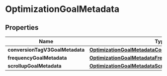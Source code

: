 

# OptimizationGoalMetadata


## Properties

Name | Type | Description | Notes
------------ | ------------- | ------------- | -------------
**conversionTagV3GoalMetadata** | [**OptimizationGoalMetadataConversionTagV3GoalMetadata**](OptimizationGoalMetadataConversionTagV3GoalMetadata.md) |  |  [optional]
**frequencyGoalMetadata** | [**OptimizationGoalMetadataFrequencyGoalMetadata**](OptimizationGoalMetadataFrequencyGoalMetadata.md) |  |  [optional]
**scrollupGoalMetadata** | [**OptimizationGoalMetadataScrollupGoalMetadata**](OptimizationGoalMetadataScrollupGoalMetadata.md) |  |  [optional]




